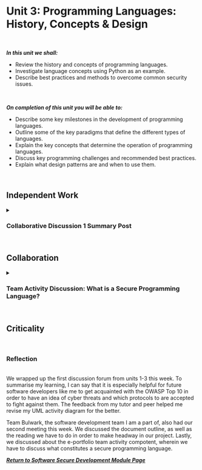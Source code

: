 <!--layout: page
title: "SSDCS Unit 3 "
permalink: /ssdcs_unit3-->

# Unit 3: Programming Languages: History, Concepts & Design
<br>

_**In this unit we shall:** <br>_

- Review the history and concepts of programming languages.<br>
- Investigate language concepts using Python as an example.<br>
- Describe best practices and methods to overcome common security issues.<br>
<br>

_**On completion of this unit you will be able to:** <br>_
- Describe some key milestones in the development of programming languages.<br>
- Outline some of the key paradigms that define the different types of languages.<br>
- Explain the key concepts that determine the operation of programming languages.<br>
- Discuss key programming challenges and recommended best practices.<br>
- Explain what design patterns are and when to use them.<br>
<br>

## Independent Work

<details><summary><h3>Collaborative Discussion 1 Summary Post</h3></summary>

<img src="images/ssdcs_unit3_summary1.jpg?raw=true"/>
<img src="images/ssdcs_unit3_summary2.jpg?raw=true"/>
<img src="images/ssdcs_unit3_summary3.jpg?raw=true"/>
<img src="images/ssdcs_unit3_summary4.jpg?raw=true"/>
<img src="images/ssdcs_unit3_summary5.jpg?raw=true"/></details> <br>

## Collaboration

<details><summary><h3>Team Activity Discussion: What is a Secure Programming Language?</h3></summary>
<br>
Team Discussion: What is a Secure Programming Language?
You should read Chapter 2,6,7,8 of the course text (Pillai, 2017) and Cifuentes & Bierman (2019) and then answer the questions below, adding them as evidence to your e-portfolio.<br>
<br>
- What factors determine whether a programming language is secure or not?<br>
- Could Python be classed as a secure language? Justify your answer.<br>
- Python would be a better language to create operating systems than C. Discuss.<br>
<br>
Team component
You should discuss your answers within your team, and you can share your team responses with the tutor for formative feedback or discuss it in next week’s seminar.
<br>

<img src="images/ssdcs_unit2_peerresponse1.jpg?raw=true"/>
<img src="images/ssdcs_unit2_peerresponse2.jpg?raw=true"/>
<img src="images/ssdcs_unit2_peerresponse3.jpg?raw=true"/>
<img src="images/ssdcs_unit2_peerresponse4.jpg?raw=true"/>
</details><br>

## Criticality 
<br>

### Reflection

<br>
We wrapped up the first discussion forum from units 1-3 this week. To summarise my learning, I can say that it is especially helpful for future software developers like me to get acquainted with the OWASP Top 10 in order to have an idea of cyber threats and which protocols to are accepted to fight against them. The feedback from my tutor and peer helped me revise my UML activity diagram for the better.

Team Bulwark, the software development team I am a part of, also had our second meeting this week. We discussed the document outline, as well as the reading we have to do in order to make headway in our project. Lastly, we discussed about the e-portfolio team activity compotent, wherein we have to discuss what constitutes a secure programming language. <br>

**_[Return to Software Secure Development Module Page](https://patzsantos.github.io/e-portfolio-uoeo/ssdcs_landing)_**
